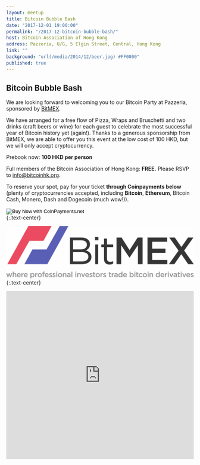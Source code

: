 ```yaml
---
layout: meetup
title: Bitcoin Bubble Bash
date: "2017-12-01 19:00:00"
permalink: "/2017-12-bitcoin-bubble-bash/"
host: Bitcoin Association of Hong Kong
address: Pazzeria, U/G, 5 Elgin Street, Central, Hong Kong
link: ""
background: "url(/media/2014/12/beer.jpg) #FF0000"
published: true
---
```


## Bitcoin Bubble Bash

We are looking forward to welcoming you to our Bitcoin Party at Pazzeria, sponsored by [BitMEX](https://www.bitmex.com/). 

We have arranged for a free flow of Pizza, Wraps and Bruschetti and two drinks (craft beers or wine) for each guest to celebrate  the most successful year of Bitcoin history yet (again!). Thanks to a generous sponsorship from BitMEX, we are able to offer you this event at the low cost of 100 HKD, but we will only accept cryptocurrency.

Prebook now: **100 HKD per person**

Full members of the Bitcoin Association of Hong Kong: **FREE.** Please RSVP to [info@bitcoinhk.org](mailto:info@bitcoinhk.org).

To reserve your spot, pay for your ticket **through Coinpayments below** (plenty of cryptocurrencies accepted, including **Bitcoin**, **Ethereum**, Bitcoin Cash, Monero, Dash and Dogecoin (much wow!)).  

<form action="https://www.coinpayments.net/index.php" method="post">
	<input type="hidden" name="cmd" value="_pay_simple">
	<input type="hidden" name="reset" value="1">
	<input type="hidden" name="merchant" value="84ffa7d089e5eefdc9ff75f09f948f80">
	<input type="hidden" name="item_name" value="Bitcoin Bubble Bash">
	<input type="hidden" name="item_desc" value="Ticket for Bitcoin Bubble Bash">
	<input type="hidden" name="currency" value="HKD">
	<input type="hidden" name="amountf" value="100.00000000">
	<input type="hidden" name="want_shipping" value="0">
	<input type="hidden" name="success_url" value="">
	<input type="hidden" name="cancel_url" value="">
	<input type="image" src="https://www.coinpayments.net/images/pub/CP-main-large.png" alt="Buy Now with CoinPayments.net">
</form>
{:.text-center}

[![BitMEX](/media/2016/12/bitmex.png)](https://www.bitmex.com/)
{:.text-center}

<iframe src="https://www.google.com/maps/embed?pb=!1m18!1m12!1m3!1d3691.8666949612693!2d114.15025631559793!3d22.283038949150768!2m3!1f0!2f0!3f0!3m2!1i1024!2i768!4f13.1!3m3!1m2!1s0x3404007b9b5af341%3A0xf564292d59a2cd8d!2sPazzeria+Italian+Brewery!5e0!3m2!1sen!2sjp!4v1509980440163" width="100%" height="450" frameborder="0" style="border:0" allowfullscreen></iframe>
